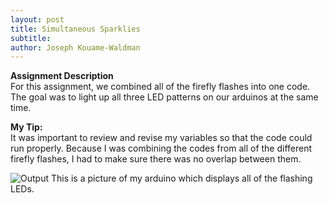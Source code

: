 ```yaml
---
layout: post
title: Simultaneous Sparklies 
subtitle:
author: Joseph Kouame-Waldman
---
```

**Assignment Description**\
For this assignment, we combined all of the firefly flashes into one code. The goal was to light up all three LED patterns on our arduinos at the same time. 

**My Tip:**\
It was important to review and revise my variables so that the code could run properly. Because I was combining the codes from all of the different firefly flashes, I had to make sure there was no overlap between them.  

![Output](https://josephk-w.github.io/assets/img/IMG_3678.jpg)
This is a picture of my arduino which displays all of the flashing LEDs.
